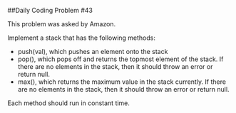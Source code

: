 ##Daily Coding Problem #43

This problem was asked by Amazon.

Implement a stack that has the following methods:

*   push(val), which pushes an element onto the stack
*   pop(), which pops off and returns the topmost element of the stack. If there are no elements in the stack, then it should throw an error or return null.
*   max(), which returns the maximum value in the stack currently. If there are no elements in the stack, then it should throw an error or return null.

Each method should run in constant time.
